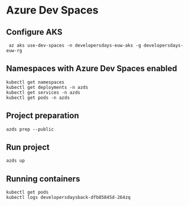 # Azure Dev Spaces
## Configure AKS
``` az aks use-dev-spaces -n developersdays-euw-aks -g developersdays-euw-rg```
## Namespaces with Azure Dev Spaces enabled
```
kubectl get namespaces
kubectl get deployments -n azds
kubectl get services -n azds
kubectl get pods -n azds
```
## Project preparation
```azds prep --public```
## Run project
```azds up```
## Running containers
```
kubectl get pods
kubectl logs developersdaysback-dfb85845d-264zq
```